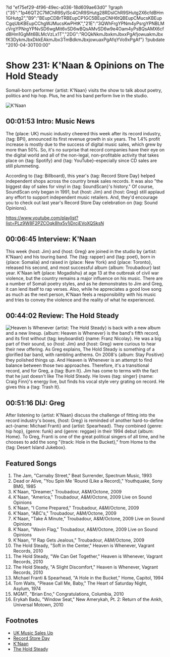 ?id "ef75ef29-4f96-49ec-a036-18d609ae63d0"
?graph {"35":"1p46QT2C7MChR9SylSc4ChR9SHutg28RDsIChR9SHutg2X6cfdBHm1GHutg2","B9":"BEupCDBrTRBEupCP1GC5BEupCNH6tQBEupCMucsKBEupCgqUbKBEupCChgWJMucsKwPHtK","21E":"3QWhFrgYPNm4yPsrgYPNBLMcVrgYPNrgYPNvSD6wgMit6vSD6wBQsAMvSD6w9e4Oam4yPsBQsAMX6cfdBHm1GgMit6BLMcVzLx1T","2DG":"ROQkNkmJbxkmJbxxPgAfjowuakmJbxfK3DykmJbxDkkEAkmJbx3TmBdkmJbxjowuaxPgAfqYVo9xPgAf"}
?pubdate "2010-04-30T00:00"

# Show 231: K'Naan & Opinions on The Hold Steady
Somali-born performer {artist: K'Naan} visits the show to talk about poetry, politics and hip hop. Plus, he and his band perform live in the studio.

![K'Naan](https://static.soundopinions.org/images/2010/knaan.jpg)


## 00:01:53 Intro: Music News
The {place: UK} music industry cheered this week after its record industry, {tag: BPI}, announced its first revenue growth in six years. The 1.4% profit increase is mostly due to the success of digital music sales, which grew by more than 50%. So, it's no surprise that record companies have their eye on the digital world and all of the non-legal, non-profitable activity that takes place on {tag: Spotify} and {tag: YouTube}–especially since CD sales are still plummeting.

According to {tag: Billboard}, this year's {tag: Record Store Day} helped independent shops across the country break sales records. It was also "the biggest day of sales for vinyl in {tag: SoundScan}'s history." Of course, SoundScan only began in 1991, but {host: Jim} and {host: Greg} still applaud any effort to support independent music retailers. And, they'd encourage you to check out last year's Record Store Day celebration on {tag: Sound Opinions}.

https://www.youtube.com/playlist?list=PLz9W8F2PZCOqk8hx5v1jDrcjEVoXQSksN

## 00:06:45 Interview: K'Naan
This week {host: Jim} and {host: Greg} are joined in the studio by {artist: K'Naan} and his touring band. The {tag: rapper} and {tag: poet}, born in {place: Somalia} and raised in {place: New York} and {place: Toronto}, released his second, and most successful album {album: Troubadour} last year. K'Naan left {place: Mogadishu} at age 13 at the outbreak of civil war violence, but the country remains a major influence on his music. There are a number of Somali poetry styles, and as he demonstrates to Jim and Greg, it can lend itself to rap verses. Also, while he appreciates a good love song as much as the next person, K'Naan feels a responsibility with his music and tries to convey the violence and the reality of what he experienced.

## 00:44:02 Review: The Hold Steady
![Heaven Is Whenever](https://static.soundopinions.org/assets/231/21E0.jpg)
 {artist: The Hold Steady} is back with a new album and a new lineup. {album: Heaven is Whenever} is the band's fifth record, and its first without {tag: keyboardist} {name: Franz Nicolay}. He was a big part of their sound, so {host: Jim} and {host: Greg} were curious to hear their new offering. As Greg explains, The Hold Steady is something of a glorified bar band, with rambling anthems. On 2008's {album: Stay Positive} they polished things up. And Heaven is Whenever is an attempt to find balance between those two approaches. Therefore, it's a transitional record, and for Greg, a {tag: Burn It}. Jim has come to terms with the fact that he just doesn't like The Hold Steady. He loves {tag: singer} {name: Craig Finn}'s energy live, but finds his vocal style very grating on record. He gives this a {tag: Trash It}.

## 00:51:16 DIJ: Greg
After listening to {artist: K'Naan} discuss the challenge of fitting into the record industry's boxes, {host: Greg} is reminded of another hard-to-define act-{name: Michael Franti} and {artist: Spearhead}. They combined {genre: hip hop}, {genre: funk} and {genre: reggae} in their 1994 debut {album: Home}. To Greg, Franti is one of the great political singers of all time, and he chooses to add the song "{track: Hole in the Bucket}," from Home to the {tag: Desert Island Jukebox}.

## Featured Songs
1. The Jam, "Carnaby Street," Beat Surrender, Spectrum Music, 1993
2. Dead or Alive, "You Spin Me 'Round (Like a Record)," Youthquake, Sony BMG, 1985
3. K'Naan, "Dreamer," Troubadour, A&M/Octone, 2009
4. K'Naan, "America," Troubadour, A&M/Octone, 2009 Live on Sound Opinions
5. K'Naan, "I Come Prepared," Troubadour, A&M/Octone, 2009
6. K'Naan, "ABC's," Troubadour, A&M/Octone, 2009
7. K'Naan, "Take A Minute," Troubadour, A&M/Octone, 2009 Live on Sound Opinions
8. K'Naan, "Wavin Flag," Troubadour, A&M/Octone, 2009 Live on Sound Opinions
9. K'Naan, "If Rap Gets Jealous," Troubadour, A&M/Octone, 2009
10. The Hold Steady, "Soft in the Center," Heaven is Whenever, Vagrant Records, 2010
11. The Hold Steady, "We Can Get Together," Heaven is Whenever, Vagrant Records, 2010
12. The Hold Steady, "A Slight Discomfort," Heaven is Whenever, Vagrant Records, 2010
13. Michael Franti & Spearhead, "A Hole in the Bucket," Home, Capitol, 1994
14. Tom Waits, "Please Call Me, Baby," The Heart of Saturday Night, Asylum, 1974
15. MGMT, "Brian Eno," Congratulations, Columbia, 2010
16. Erykah Badu, "Window Seat," New Amerykah, Pt. 2: Return of the Ankh, Universal Motown, 2010

## Footnotes
- [UK Music Sales Up](http://news.bbc.co.uk/2/hi/entertainment/8645878.stm)
- [Record Store Day](http://www.nashvillescene.com/nashvillecream/archives/2010/04/28/record-store-day-2010-biggest-sales-day-ever)
- [K'Naan](https://www.facebook.com/knaan/)
- [The Hold Steady](http://theholdsteady.net/)

